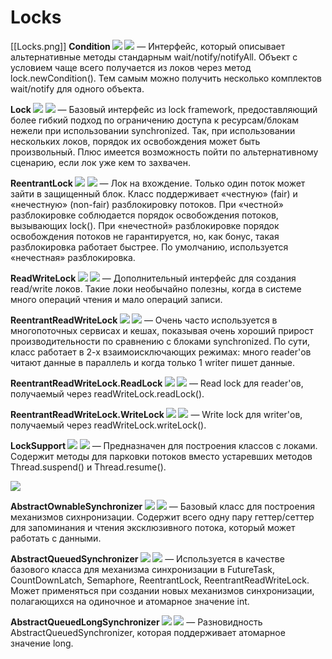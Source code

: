 # Locks
[[Locks.png]]
**Condition ![](https://habrastorage.org/r/w1560/storage2/36b/c31/fa2/36bc31fa2bdf7a08f3a85dff79ee4eef.png) ![](https://habrastorage.org/r/w1560/storage2/d73/4a3/deb/d734a3deb05965b8207c68b307cadba8.png)** — Интерфейс, который описывает альтернативные методы стандарным wait/notify/notifyAll. Объект с условием чаще всего получается из локов через метод lock.newCondition(). Тем самым можно получить несколько комплектов wait/notify для одного объекта.  
  
**Lock ![](https://habrastorage.org/r/w1560/storage2/36b/c31/fa2/36bc31fa2bdf7a08f3a85dff79ee4eef.png) ![](https://habrastorage.org/r/w1560/storage2/d73/4a3/deb/d734a3deb05965b8207c68b307cadba8.png)** — Базовый интерфейс из lock framework, предоставляющий более гибкий подход по ограничению доступа к ресурсам/блокам нежели при использовании synchronized. Так, при использовании нескольких локов, порядок их освобождения может быть произвольный. Плюс имеется возможность пойти по альтернативному сценарию, если лок уже кем то захвачен.  
  
**ReentrantLock ![](https://habrastorage.org/r/w1560/storage2/0fb/43e/259/0fb43e259847760ecf54027457005e30.png) ![](https://habrastorage.org/r/w1560/storage2/d73/4a3/deb/d734a3deb05965b8207c68b307cadba8.png)** — Лок на вхождение. Только один поток может зайти в защищенный блок. Класс поддерживает «честную» (fair) и «нечестную» (non-fair) разблокировку потоков. При «честной» разблокировке соблюдается порядок освобождения потоков, вызывающих lock(). При «нечестной» разблокировке порядок освобождения потоков не гарантируется, но, как бонус, такая разблокировка работает быстрее. По умолчанию, используется «нечестная» разблокировка.  
  
**ReadWriteLock ![](https://habrastorage.org/r/w1560/storage2/36b/c31/fa2/36bc31fa2bdf7a08f3a85dff79ee4eef.png) ![](https://habrastorage.org/r/w1560/storage2/d73/4a3/deb/d734a3deb05965b8207c68b307cadba8.png)** — Дополнительный интерфейс для создания read/write локов. Такие локи необычайно полезны, когда в системе много операций чтения и мало операций записи.  
  
**ReentrantReadWriteLock ![](https://habrastorage.org/r/w1560/storage2/0fb/43e/259/0fb43e259847760ecf54027457005e30.png) ![](https://habrastorage.org/r/w1560/storage2/d73/4a3/deb/d734a3deb05965b8207c68b307cadba8.png)** — Очень часто используется в многопоточных сервисах и кешах, показывая очень хороший прирост производительности по сравнению с блоками synchronized. По сути, класс работает в 2-х взаимоисключающих режимах: много reader'ов читают данные в параллель и когда только 1 writer пишет данные.  
  
**ReentrantReadWriteLock.ReadLock ![](https://habrastorage.org/r/w1560/storage2/0fb/43e/259/0fb43e259847760ecf54027457005e30.png) ![](https://habrastorage.org/r/w1560/storage2/d73/4a3/deb/d734a3deb05965b8207c68b307cadba8.png)** — Read lock для reader'ов, получаемый через readWriteLock.readLock().  
  
**ReentrantReadWriteLock.WriteLock ![](https://habrastorage.org/r/w1560/storage2/0fb/43e/259/0fb43e259847760ecf54027457005e30.png) ![](https://habrastorage.org/r/w1560/storage2/d73/4a3/deb/d734a3deb05965b8207c68b307cadba8.png)** — Write lock для writer'ов, получаемый через readWriteLock.writeLock().  
  
**LockSupport ![](https://habrastorage.org/r/w1560/storage2/0fb/43e/259/0fb43e259847760ecf54027457005e30.png) ![](https://habrastorage.org/r/w1560/storage2/d73/4a3/deb/d734a3deb05965b8207c68b307cadba8.png)** — Предназначен для построения классов с локами. Содержит методы для парковки потоков вместо устаревших методов Thread.suspend() и Thread.resume().  
  
![](https://habrastorage.org/r/w1560/storage2/928/8f8/e77/9288f8e777b62ff96c4c953471e27f60.png)  
  
**AbstractOwnableSynchronizer ![](https://habrastorage.org/r/w1560/storage2/0fb/43e/259/0fb43e259847760ecf54027457005e30.png) ![](https://habrastorage.org/r/w1560/storage2/c29/5ad/47f/c295ad47f86291abd7e8fe2b91b9621c.png)** — Базовый класс для построения механизмов сихнронизации. Содержит всего одну пару геттер/сеттер для запоминания и чтения эксклюзивного потока, который может работать с данными.  
  
**AbstractQueuedSynchronizer ![](https://habrastorage.org/r/w1560/storage2/0fb/43e/259/0fb43e259847760ecf54027457005e30.png) ![](https://habrastorage.org/r/w1560/storage2/d73/4a3/deb/d734a3deb05965b8207c68b307cadba8.png)** — Используется в качестве базового класса для механизма синхронизации в FutureTask, CountDownLatch, Semaphore, ReentrantLock, ReentrantReadWriteLock. Может применяться при создании новых механизмов синхронизации, полагающихся на одиночное и атомарное значение int.  
  
**AbstractQueuedLongSynchronizer ![](https://habrastorage.org/r/w1560/storage2/0fb/43e/259/0fb43e259847760ecf54027457005e30.png) ![](https://habrastorage.org/r/w1560/storage2/c29/5ad/47f/c295ad47f86291abd7e8fe2b91b9621c.png)** — Разновидность AbstractQueuedSynchronizer, которая поддерживает атомарное значение long.